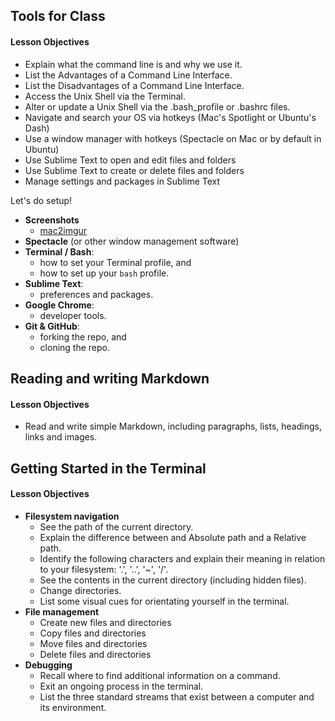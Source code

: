 ## Tools for Class

#### Lesson Objectives

- Explain what the command line is and why we use it.
- List the Advantages of a Command Line Interface.
- List the Disadvantages of a Command Line Interface.
- Access the Unix Shell via the Terminal.
- Alter or update a Unix Shell via the .bash_profile or .bashrc files.
- Navigate and search your OS via hotkeys (Mac's Spotlight or Ubuntu's Dash)
- Use a window manager with hotkeys (Spectacle on Mac or by default in Ubuntu)
- Use Sublime Text to open and edit files and folders
- Use Sublime Text to create or delete files and folders
- Manage settings and packages in Sublime Text

Let's do setup!

- **Screenshots**
  - [mac2imgur](https://github.com/mileswd/mac2imgur)
- **Spectacle** (or other window management software)
- **Terminal / Bash**:
  - how to set your Terminal profile, and
  - how to set up your `bash` profile.
- **Sublime Text**:
  - preferences and packages.
- **Google Chrome**:
  - developer tools.
- **Git & GitHub**:
  - forking the repo, and
  - cloning the repo.

## Reading and writing Markdown

#### Lesson Objectives

- Read and write simple Markdown, including paragraphs, lists, headings, links
  and images.

## Getting Started in the Terminal

#### Lesson Objectives

- **Filesystem navigation**
  - See the path of the current directory.
  - Explain the difference between and Absolute path and a Relative path.
  - Identify the following characters and explain their meaning in relation to your filesystem: '.', '..', '~', '/'.
  - See the contents in the current directory (including hidden files).
  - Change directories.
  - List some visual cues for orientating yourself in the terminal.
- **File management**
  - Create new files and directories
  - Copy files and directories
  - Move files and directories
  - Delete files and directories
- **Debugging**
  - Recall where to find additional information on a command.
  - Exit an ongoing process in the terminal.
  - List the three standard streams that exist between a computer and its environment.
